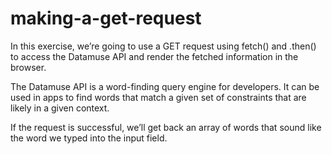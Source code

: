 # making-a-get-request

In this exercise, we’re going to use a GET request using fetch() and .then() to access the Datamuse API and render the fetched information in the browser.

The Datamuse API is a word-finding query engine for developers. It can be used in apps to find words that match a given set of constraints that are likely in a given context.

If the request is successful, we’ll get back an array of words that sound like the word we typed into the input field.
